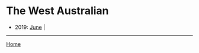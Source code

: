 # The West Australian

  * 2019: 
      [June](./the-west-australian-2019-06.md) | 

----

[Home](../)
